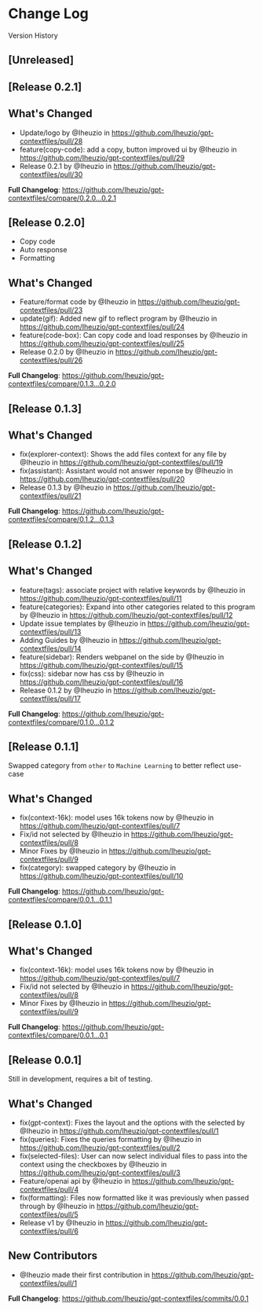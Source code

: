 # Change Log

Version History

## [Unreleased]

## [Release 0.2.1]

## What's Changed
* Update/logo by @Iheuzio in https://github.com/Iheuzio/gpt-contextfiles/pull/28
* feature(copy-code): add a copy, button improved ui by @Iheuzio in https://github.com/Iheuzio/gpt-contextfiles/pull/29
* Release 0.2.1 by @Iheuzio in https://github.com/Iheuzio/gpt-contextfiles/pull/30


**Full Changelog**: https://github.com/Iheuzio/gpt-contextfiles/compare/0.2.0...0.2.1

## [Release 0.2.0]

- Copy code
- Auto response
- Formatting

## What's Changed
* Feature/format code by @Iheuzio in https://github.com/Iheuzio/gpt-contextfiles/pull/23
* update(gif): Added new gif to reflect program by @Iheuzio in https://github.com/Iheuzio/gpt-contextfiles/pull/24
* feature(code-box): Can copy code and load responses by @Iheuzio in https://github.com/Iheuzio/gpt-contextfiles/pull/25
* Release 0.2.0 by @Iheuzio in https://github.com/Iheuzio/gpt-contextfiles/pull/26


**Full Changelog**: https://github.com/Iheuzio/gpt-contextfiles/compare/0.1.3...0.2.0

## [Release 0.1.3]

## What's Changed
* fix(explorer-context): Shows the add files context for any file by @Iheuzio in https://github.com/Iheuzio/gpt-contextfiles/pull/19
* fix(assistant): Assistant would not answer reponse by @Iheuzio in https://github.com/Iheuzio/gpt-contextfiles/pull/20
* Release 0.1.3 by @Iheuzio in https://github.com/Iheuzio/gpt-contextfiles/pull/21

**Full Changelog**: https://github.com/Iheuzio/gpt-contextfiles/compare/0.1.2...0.1.3

## [Release 0.1.2]

## What's Changed
* feature(tags): associate project with relative keywords by @Iheuzio in https://github.com/Iheuzio/gpt-contextfiles/pull/11
* feature(categories): Expand into other categories related to this program by @Iheuzio in https://github.com/Iheuzio/gpt-contextfiles/pull/12
* Update issue templates by @Iheuzio in https://github.com/Iheuzio/gpt-contextfiles/pull/13
* Adding Guides by @Iheuzio in https://github.com/Iheuzio/gpt-contextfiles/pull/14
* feature(sidebar): Renders webpanel on the side by @Iheuzio in https://github.com/Iheuzio/gpt-contextfiles/pull/15
* fix(css): sidebar now has css by @Iheuzio in https://github.com/Iheuzio/gpt-contextfiles/pull/16
* Release 0.1.2 by @Iheuzio in https://github.com/Iheuzio/gpt-contextfiles/pull/17


**Full Changelog**: https://github.com/Iheuzio/gpt-contextfiles/compare/0.1.0...0.1.2

## [Release 0.1.1]

Swapped category from `other` to `Machine Learning` to better reflect use-case

## What's Changed
* fix(context-16k): model uses 16k tokens now by @Iheuzio in https://github.com/Iheuzio/gpt-contextfiles/pull/7
* Fix/id not selected by @Iheuzio in https://github.com/Iheuzio/gpt-contextfiles/pull/8
* Minor Fixes by @Iheuzio in https://github.com/Iheuzio/gpt-contextfiles/pull/9
* fix(category): swapped category by @Iheuzio in https://github.com/Iheuzio/gpt-contextfiles/pull/10


**Full Changelog**: https://github.com/Iheuzio/gpt-contextfiles/compare/0.0.1...0.1.1

## [Release 0.1.0]

## What's Changed
* fix(context-16k): model uses 16k tokens now by @Iheuzio in https://github.com/Iheuzio/gpt-contextfiles/pull/7
* Fix/id not selected by @Iheuzio in https://github.com/Iheuzio/gpt-contextfiles/pull/8
* Minor Fixes by @Iheuzio in https://github.com/Iheuzio/gpt-contextfiles/pull/9


**Full Changelog**: https://github.com/Iheuzio/gpt-contextfiles/compare/0.0.1...0.1

## [Release 0.0.1]

Still in development, requires a bit of testing.

## What's Changed
* fix(gpt-context): Fixes the layout and the options with the selected by @Iheuzio in https://github.com/Iheuzio/gpt-contextfiles/pull/1
* fix(queries): Fixes the queries formatting by @Iheuzio in https://github.com/Iheuzio/gpt-contextfiles/pull/2
* fix(selected-files): User can now select individual files to pass into the context using the checkboxes by @Iheuzio in https://github.com/Iheuzio/gpt-contextfiles/pull/3
* Feature/openai api by @Iheuzio in https://github.com/Iheuzio/gpt-contextfiles/pull/4
* fix(formatting): Files now formatted like it was previously when passed through by @Iheuzio in https://github.com/Iheuzio/gpt-contextfiles/pull/5
* Release v1 by @Iheuzio in https://github.com/Iheuzio/gpt-contextfiles/pull/6

## New Contributors
* @Iheuzio made their first contribution in https://github.com/Iheuzio/gpt-contextfiles/pull/1

**Full Changelog**: https://github.com/Iheuzio/gpt-contextfiles/commits/0.0.1